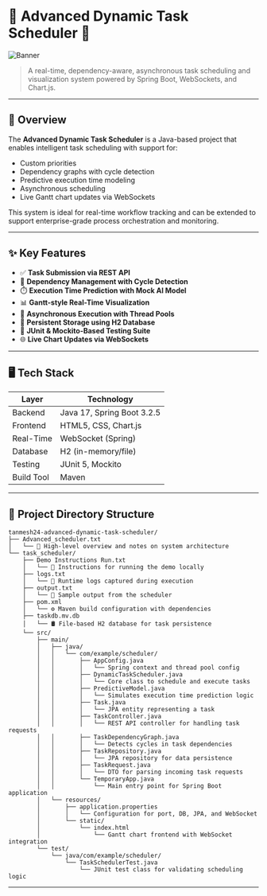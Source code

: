 # 🧠 Advanced Dynamic Task Scheduler 🚀

![Banner](https://raw.githubusercontent.com/tanmesh24/tanmesh24-advanced-dynamic-task-scheduler/main/assets/banner.png)

> A real-time, dependency-aware, asynchronous task scheduling and visualization system powered by Spring Boot, WebSockets, and Chart.js.

---

## 📌 Overview

The **Advanced Dynamic Task Scheduler** is a Java-based project that enables intelligent task scheduling with support for:
- Custom priorities
- Dependency graphs with cycle detection
- Predictive execution time modeling
- Asynchronous scheduling
- Live Gantt chart updates via WebSockets

This system is ideal for real-time workflow tracking and can be extended to support enterprise-grade process orchestration and monitoring.

---

## ✨ Key Features

- ✅ **Task Submission via REST API**
- 🔁 **Dependency Management with Cycle Detection**
- ⏱️ **Execution Time Prediction with Mock AI Model**
- 📊 **Gantt-style Real-Time Visualization**
- 🧵 **Asynchronous Execution with Thread Pools**
- 💾 **Persistent Storage using H2 Database**
- 🧪 **JUnit & Mockito-Based Testing Suite**
- 🌐 **Live Chart Updates via WebSockets**

---

## 🖥️ Tech Stack

| Layer       | Technology               |
|------------|---------------------------|
| Backend     | Java 17, Spring Boot 3.2.5 |
| Frontend    | HTML5, CSS, Chart.js       |
| Real-Time   | WebSocket (Spring)         |
| Database    | H2 (in-memory/file)        |
| Testing     | JUnit 5, Mockito           |
| Build Tool  | Maven                     |

---

## 📁 Project Directory Structure

```text
tanmesh24-advanced-dynamic-task-scheduler/
├── Advanced_scheduler.txt
│   └── 📄 High-level overview and notes on system architecture
└── task_scheduler/
    ├── Demo Instructions Run.txt
    │   └── 📝 Instructions for running the demo locally
    ├── logs.txt
    │   └── 📂 Runtime logs captured during execution
    ├── output.txt
    │   └── 📂 Sample output from the scheduler
    ├── pom.xml
    │   └── ⚙️ Maven build configuration with dependencies
    ├── taskdb.mv.db
    │   └── 🛢️ File-based H2 database for task persistence
    └── src/
        ├── main/
        │   ├── java/
        │   │   └── com/example/scheduler/
        │   │       ├── AppConfig.java
        │   │       │   └── Spring context and thread pool config
        │   │       ├── DynamicTaskScheduler.java
        │   │       │   └── Core class to schedule and execute tasks
        │   │       ├── PredictiveModel.java
        │   │       │   └── Simulates execution time prediction logic
        │   │       ├── Task.java
        │   │       │   └── JPA entity representing a task
        │   │       ├── TaskController.java
        │   │       │   └── REST API controller for handling task requests
        │   │       ├── TaskDependencyGraph.java
        │   │       │   └── Detects cycles in task dependencies
        │   │       ├── TaskRepository.java
        │   │       │   └── JPA repository for data persistence
        │   │       ├── TaskRequest.java
        │   │       │   └── DTO for parsing incoming task requests
        │   │       └── TemporaryApp.java
        │   │           └── Main entry point for Spring Boot application
        │   └── resources/
        │       ├── application.properties
        │       │   └── Configuration for port, DB, JPA, and WebSocket
        │       └── static/
        │           └── index.html
        │               └── Gantt chart frontend with WebSocket integration
        └── test/
            └── java/com/example/scheduler/
                └── TaskSchedulerTest.java
                    └── JUnit test class for validating scheduling logic
```

---


